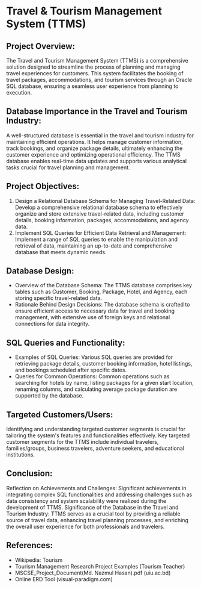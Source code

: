 # Travel & Tourism Management System (TTMS)

## Project Overview:
The Travel and Tourism Management System (TTMS) is a comprehensive solution designed to streamline the process of planning and managing travel experiences for customers. This system facilitates the booking of travel packages, accommodations, and tourism services through an Oracle SQL database, ensuring a seamless user experience from planning to execution.

## Database Importance in the Travel and Tourism Industry:
A well-structured database is essential in the travel and tourism industry for maintaining efficient operations. It helps manage customer information, track bookings, and organize package details, ultimately enhancing the customer experience and optimizing operational efficiency. The TTMS database enables real-time data updates and supports various analytical tasks crucial for travel planning and management.

## Project Objectives:
1. Design a Relational Database Schema for Managing Travel-Related Data: Develop a comprehensive relational database schema to effectively organize and store extensive travel-related data, including customer details, booking information, packages, accommodations, and agency data.
2. Implement SQL Queries for Efficient Data Retrieval and Management: Implement a range of SQL queries to enable the manipulation and retrieval of data, maintaining an up-to-date and comprehensive database that meets dynamic needs.

## Database Design:
- Overview of the Database Schema: The TTMS database comprises key tables such as Customer, Booking, Package, Hotel, and Agency, each storing specific travel-related data.
- Rationale Behind Design Decisions: The database schema is crafted to ensure efficient access to necessary data for travel and booking management, with extensive use of foreign keys and relational connections for data integrity.

## SQL Queries and Functionality:
- Examples of SQL Queries: Various SQL queries are provided for retrieving package details, customer booking information, hotel listings, and bookings scheduled after specific dates.
- Queries for Common Operations: Common operations such as searching for hotels by name, listing packages for a given start location, renaming columns, and calculating average package duration are supported by the database.

## Targeted Customers/Users:
Identifying and understanding targeted customer segments is crucial for tailoring the system's features and functionalities effectively. Key targeted customer segments for the TTMS include individual travelers, families/groups, business travelers, adventure seekers, and educational institutions.

## Conclusion:
Reflection on Achievements and Challenges: Significant achievements in integrating complex SQL functionalities and addressing challenges such as data consistency and system scalability were realized during the development of TTMS.
Significance of the Database in the Travel and Tourism Industry: TTMS serves as a crucial tool by providing a reliable source of travel data, enhancing travel planning processes, and enriching the overall user experience for both professionals and travelers.

## References:
- Wikipedia: Tourism
- Tourism Management Research Project Examples (Tourism Teacher)
- MSCSE_Project_Document(Md. Nazmul Hasan).pdf (uiu.ac.bd)
- Online ERD Tool (visual-paradigm.com)
